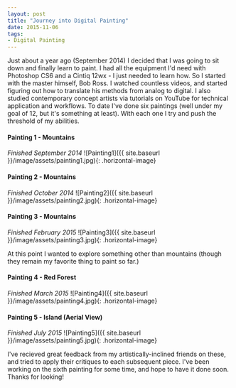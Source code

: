```yaml
---
layout: post
title: "Journey into Digital Painting"
date: 2015-11-06
tags:
- Digital Painting
---
```


Just about a year ago (September 2014) I decided that I was going to sit down and finally learn to paint. I had all the equipment I'd need with Photoshop CS6 and a Cintiq 12wx - I just needed to learn how. So I started with the master himself, Bob Ross. I watched countless videos, and started figuring out how to translate his methods from analog to digital. I also studied contemporary concept artists via tutorials on YouTube for technical application and workflows. To date I've done six paintings (well under my goal of 12, but it's something at least). With each one I try and push the threshold of my abilities. 

#### Painting 1 - Mountains
*Finished September 2014*
![Painting1]({{ site.baseurl }}/image/assets/painting1.jpg){: .horizontal-image}

#### Painting 2 - Mountains
*Finished October 2014*
![Painting2]({{ site.baseurl }}/image/assets/painting2.jpg){: .horizontal-image}

#### Painting 3 - Mountains
*Finished February 2015*
![Painting3]({{ site.baseurl }}/image/assets/painting3.jpg){: .horizontal-image}

At this point I wanted to explore something other than mountains (though they remain my favorite thing to paint so far.)

#### Painting 4 - Red Forest
*Finished March 2015*
![Painting4]({{ site.baseurl }}/image/assets/painting4.jpg){: .horizontal-image}

#### Painting 5 - Island (Aerial View)
*Finished July 2015*
![Painting5]({{ site.baseurl }}/image/assets/painting5.jpg){: .horizontal-image}

I've recieved great feedback from my artistically-inclined friends on these, and tried to apply their critiques to each subsequent piece. I've been working on the sixth painting for some time, and hope to have it done soon. Thanks for looking!